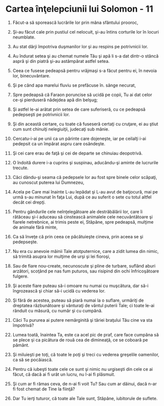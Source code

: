 # Cartea &#238;n&#355;elepciunii lui Solomon - 11

1. Făcut-a să sporească lucrările lor prin mâna sfântului prooroc, 

2. Şi-au făcut cale prin pustiul cel nelocuit, şi-au întins corturile lor în locuri neumblate. 

3. Au stat dârji împotriva duşmanilor lor şi au respins pe potrivnicii lor. 

4. Au îndurat setea şi au chemat numele Tău şi apă li s-a dat dintr-o stâncă aspră şi din piatră şi-au astâmpărat astfel setea. 

5. Ceea ce fusese pedeapsă pentru vrăjmaşi s-a făcut pentru ei, în nevoia lor, binecuvântare. 

6. Şi pe când apa marelui fluviu se prefăcuse în. sânge necurat, 

7. Spre pedeapsă că Faraon poruncise să ucidă pe copii, Tu ai dat celor ce-şi pierduseră nădejdea apă din belşug; 

8. Şi astfel le-ai arătat prin setea de care suferiseră, cu ce pedeapsă pedepseşti pe potrivnicii lor. 

9. Şi din această certare, cu toate că fuseseră certaţi cu cruţare, ei au ştiut cum sunt chinuiţi nelegiuiţii, judecaţi sub mânie. 

10. Cercatu-i-ai pe unii ca un părinte care dojeneşte, iar pe ceilalţi i-ai pedepsit ca un împărat aspru care osândeşte. 

11. Şi cei care erau de faţă şi cei de departe se chinuiau deopotrivă. 

12. O îndoită durere i-a cuprins şi suspinau, aducându-şi aminte de lucrurile trecute. 

13. Căci dându-şi seama că pedepsele lor au fost spre binele celor scăpaţi, au cunoscut puterea lui Dumnezeu, 

14. Acela pe Care mai înainte L-au lepădat şi L-au avut de batjocură, mai pe urmă s-au minunat în faţa Lui, după ce au suferit o sete cu totul altfel decât cei drepţi. 

15. Pentru gândurile cele neînţelegătoare ale destrăbălării lor, care îi rătăceau şi-i aduceau să cinstească animalele cele necuvântătoare şi fiarele netrebnice, ai trimis peste ei, Stăpâne, spre pedeapsă, mulţime de animale fără minte, 

16. Ca să înveţe că prin ceea ce păcătuieşte cineva, prin aceea se şi pedepseşte. 

17. Nu era cu anevoie mâinii Tale atotputernice, care a zidit lumea din nimic, să trimită asupra lor mulţime de urşi şi lei fioroşi, 

18. Sau de fiare nou-create, necunoscute şi pline de turbare, suflând aburi arzători, scoţând pe nas fum puturos, sau risipind din ochi înfricoşătoare fulgere. 

19. Şi aceste fiare puteau să-i omoare nu numai cu muşcătura, dar să-i îngrozească şi chiar să-i ucidă cu vederea lor. 

20. Şi fără de acestea, puteau să piară numai la o suflare, urmăriţi de dreptatea răzbunătoare şi vânturaţi de vântul puterii Tale; ci toate le-ai rânduit cu măsură, cu număr şi cu cumpănă. 

21. Căci Tu pururea ai putere nemărginită şi tăriei braţului Tău cine va sta împotrivă? 

22. Lumea toată, înaintea Ta, este ca acel pic de praf, care face cumpăna să se plece şi ca picătura de rouă cea de dimineaţă, ce se coboară pe pământ. 

23. Şi miluieşti pe toţi, că toate le poţi şi treci cu vederea greşelile oamenilor, ca să se pocăiască. 

24. Pentru că iubeşti toate cele ce sunt şi nimic nu urgiseşti din cele ce ai făcut, că dacă ai fi urât un lucru, nu l-ai fi plăsmuit. 

25. Şi cum ar fi rămas ceva, de n-ai fi voit Tu? Sau cum ar dăinui, dacă n-ar fi fost chemat de Tine la fiinţă? 

26. Dar Tu ierţi tuturor, că toate ale Tale sunt, Stăpâne, iubitorule de suflete. 

